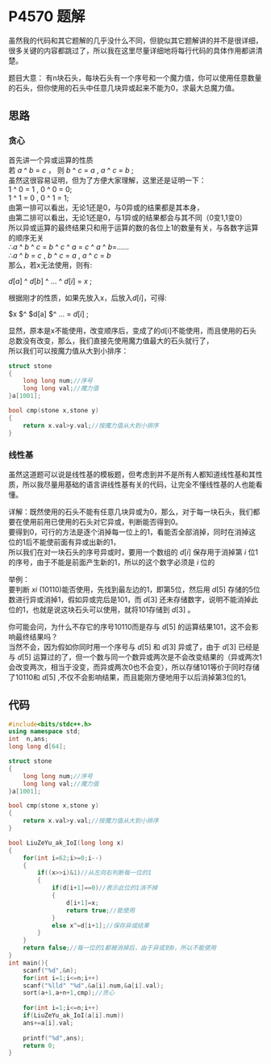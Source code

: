 # P4570 题解

虽然我的代码和其它题解的几乎没什么不同，但貌似其它题解讲的并不是很详细，很多关键的内容都跳过了，所以我在这里尽量详细地将每行代码的具体作用都讲清楚。


题目大意：
有n块石头，每块石头有一个序号和一个魔力值，你可以使用任意数量的石头，但你使用的石头中任意几块异或起来不能为0，求最大总魔力值。
## 思路


### 贪心
首先讲一个异或运算的性质  
若 $a$ ^ $b$ = $c$ ， 则 $b$ ^ $c$ = $a$ , $a$ ^ $c$ = $b$ ;  
虽然这很容易证明，但为了方便大家理解，这里还是证明一下：  
1 ^ 0 = 1 , 0 ^ 0 = 0;  
1 ^ 1 = 0 , 0 ^ 1 = 1;  
由第一排可以看出，无论1还是0，与0异或的结果都是其本身，  
由第二排可以看出，无论1还是0，与1异或的结果都会与其不同（0变1,1变0）  
所以异或运算的最终结果只和用于运算的数的各位上1的数量有关，与各数字运算的顺序无关  
∴$a$ ^ $b$ ^ $c$ = $b$ ^ $c$ ^ $a$ = $c$ ^ $a$ ^ $b$=……  
∴$a$ ^ $b$ = $c$ , $b$ ^ $c$ = $a$ , $a$ ^ $c$ = $b$  
那么，若x无法使用，则有:  

$d[a]$ ^ $d[b]$ ^ … ^ $d[i]$ = $x$ ; 

根据刚才的性质，如果先放入x，后放入$d[i]$，可得:

$x $^ $d[a] $^ … = $d[i]$ ;

显然，原本是x不能使用，改变顺序后，变成了的d[i]不能使用，而且使用的石头总数没有改变，那么，我们直接先使用魔力值最大的石头就行了，  
所以我们可以按魔力值从大到小排序：
```cpp
struct stone
{
    long long num;//序号 
    long long val;//魔力值 
}a[1001];

bool cmp(stone x,stone y)
{
    return x.val>y.val;//按魔力值从大到小排序 
}
```

### 线性基
虽然这道题可以说是线性基的模板题，但考虑到并不是所有人都知道线性基和其性质，所以我尽量用基础的语言讲线性基有关的代码，让完全不懂线性基的人也能看懂。  

详解：既然使用的石头不能有任意几块异或为0，那么，对于每一块石头，我们都要在使用前用已使用的石头对它异或，判断能否得到0。  
要得到0，可行的方法是逐个消掉每一位上的1，看能否全部消掉，同时在消掉这位的1后不能使前面有异或出新的1，  
所以我们在对一块石头的序号异或时，要用一个数组的 $d[i]$ 保存用于消掉第   $i$ 位1的序号，由于不能是前面产生新的1，所以的这个数字必须是 $i$ 位的  

举例：  
要判断 $xi$ (10110)能否使用，先找到最左边的1，即第5位，然后用 $d[5]$ 存储的5位数进行异或消掉1，假如异或完后是101，而 $d[3]$ 还未存储数字，说明不能消掉此位的1，也就是说这块石头可以使用，就将101存储到 $d[3]$ 。 

你可能会问，为什么不存它的序号10110而是存与 $d[5]$ 的运算结果101，这不会影响最终结果吗？  
当然不会，因为假如你同时用一个序号与 $d[5]$ 和 $d[3]$ 异或了，由于 $d[3]$ 已经是与 $d[5]$ 运算过的了，但一个数与同一个数异或两次是不会改变结果的（异或两次1会改变两次，相当于没变，而异或两次0也不会变），所以存储101等价于同时存储了10110和 $d[5]$ ,不仅不会影响结果，而且能刚方便地用于以后消掉第3位的1。  

## 代码
```cpp
#include<bits/stdc++.h>
using namespace std;
int  n,ans;
long long d[64];

struct stone
{
	long long num;//序号 
	long long val;//魔力值 
}a[1001];

bool cmp(stone x,stone y)
{
    return x.val>y.val;//按魔力值从大到小排序 
}

bool LiuZeYu_ak_IoI(long long x)
{
    for(int i=62;i>=0;i--)
    {
        if((x>>i)&1)//从左向右判断每一位的1 
        {
            if(d[i+1]==0)//表示此位的1消不掉 
            {
                d[i+1]=x;
                return true;//能使用 
            }
            else x^=d[i+1];//保存异或结果 
        }
    }
    return false;//每一位的1都被消掉后，由于异或到0，所以不能使用 
} 
int main(){
    scanf("%d",&n);
    for(int i=1;i<=n;i++) 
    scanf("%lld" "%d",&a[i].num,&a[i].val);
    sort(a+1,a+n+1,cmp);//贪心 
    
    for(int i=1;i<=n;i++)
    if(LiuZeYu_ak_IoI(a[i].num))
    ans+=a[i].val;
    
    printf("%d",ans);
    return 0;
}
```